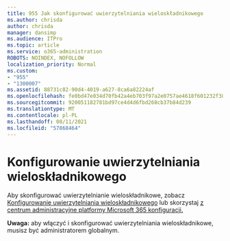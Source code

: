 ```yaml
---
title: 955 Jak skonfigurować uwierzytelniania wieloskładnikowego
ms.author: chrisda
author: chrisda
manager: dansimp
ms.audience: ITPro
ms.topic: article
ms.service: o365-administration
ROBOTS: NOINDEX, NOFOLLOW
localization_priority: Normal
ms.custom:
- "955"
- "1300007"
ms.assetid: 88731c82-90d4-4019-a627-8ca6a82224af
ms.openlocfilehash: fe0bd47e034d70fb42a4eb703f97a2e0757ae4618f601232f385346954389f86
ms.sourcegitcommit: 920051182781bd97ce4d4d6fbd268cb37b84d239
ms.translationtype: MT
ms.contentlocale: pl-PL
ms.lasthandoff: 08/11/2021
ms.locfileid: "57868464"
---
```

# <a name="configure-multifactor-authentication"></a>Konfigurowanie uwierzytelniania wieloskładnikowego

Aby skonfigurować uwierzytelnianie wieloskładnikowe, zobacz [Konfigurowanie uwierzytelniania wieloskładnikowego](https://docs.microsoft.com/microsoft-365/admin/security-and-compliance/set-up-multi-factor-authentication) lub skorzystaj [z centrum administracyjne platformy Microsoft 365 konfiguracji.](https://admin.microsoft.com/AdminPortal/Home?ref=/modernonboarding/mfasetupguide)

**Uwaga:** aby włączyć i skonfigurować uwierzytelniania wieloskładnikowe, musisz być administratorem globalnym.
